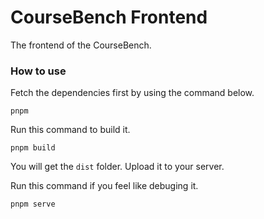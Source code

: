 # CourseBench Frontend

The frontend of the CourseBench.

### How to use

Fetch the dependencies first by using the command below.

```
pnpm
```

Run this command to build it.

```
pnpm build
```

You will get the `dist` folder. Upload it to your server.

Run this command if you feel like debuging it.

```
pnpm serve
```
